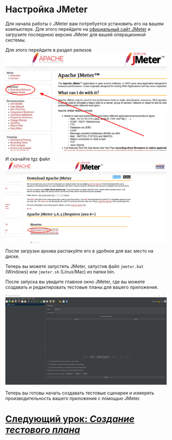 # Настройка JMeter

Для начала работы с JMeter вам потребуется установить его на вашем компьютере. Для этого перейдите
на [официальный сайт JMeter](https://jmeter.apache.org/) и загрузите последнюю версию JMeter для вашей операционной
системы.

Для этого перейдите в раздел релизов ![релизы](../../../src/testing/releases.png)

И скачайте tgz файл ![ссылка на скачивание](../../../src/testing/download-link.png)

После загрузки архива распакуйте его в удобное для вас место на диске.

Теперь вы можете запустить JMeter, запустив файл `jmeter.bat` (Windows) или `jmeter.sh` (Linux/Mac) из папки bin.

После запуска вы увидите главное окно JMeter, где вы можете создавать и редактировать тестовые планы для вашего приложения.

![начальное окно](../../../src/testing/start-window.png)

Теперь вы готовы начать создавать тестовые сценарии и измерять производительность вашего приложения с помощью JMeter.

# [**Следующий урок**: *Создание тестового плана*](create-test-plan.md)